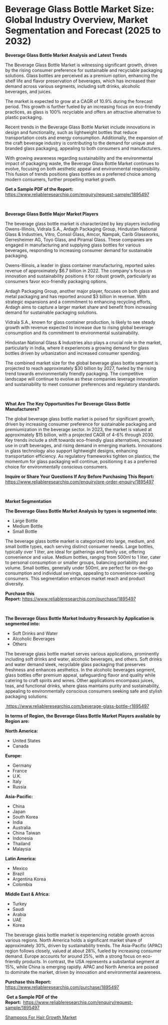 <p><h1>Beverage Glass Bottle Market Size: Global Industry Overview, Market Segmentation and Forecast (2025 to 2032)</h1></p><p><strong>Beverage Glass Bottle Market Analysis and Latest Trends</strong></p>
<p><p>The Beverage Glass Bottle Market is witnessing significant growth, driven by the rising consumer preference for sustainable and recyclable packaging solutions. Glass bottles are perceived as a premium option, enhancing the shelf life and flavor preservation of beverages, which has increased their demand across various segments, including soft drinks, alcoholic beverages, and juices. </p><p>The market is expected to grow at a CAGR of 10.9% during the forecast period. This growth is further fueled by an increasing focus on eco-friendly practices, as glass is 100% recyclable and offers an attractive alternative to plastic packaging. </p><p>Recent trends in the Beverage Glass Bottle Market include innovations in design and functionality, such as lightweight bottles that reduce transportation costs and energy consumption. Additionally, the expansion of the craft beverage industry is contributing to the demand for unique and branded glass packaging, appealing to both consumers and manufacturers. </p><p>With growing awareness regarding sustainability and the environmental impact of packaging waste, the Beverage Glass Bottle Market continues to evolve, focusing on both aesthetic appeal and environmental responsibility. This fusion of trends positions glass bottles as a preferred choice among modern consumers, further propelling market growth.</p></p>
<p><strong>Get a Sample PDF of the Report:&nbsp;</strong> <a href="https://www.reliableresearchiq.com/enquiry/request-sample/1895497?utm_campaign=2761&utm_medium=2&utm_source=Github&utm_content=ia&utm_term=05042025&utm_id=beverage-glass-bottle">https://www.reliableresearchiq.com/enquiry/request-sample/1895497</a></p>
<p>&nbsp;</p>
<p><strong>Beverage Glass Bottle Major Market Players</strong></p>
<p><p>The beverage glass bottle market is characterized by key players including Owens-Illinois, Vidrala S.A., Ardagh Packaging Group, Hindustan National Glass & Industries, Vitro, Consol Glass, Amcor, Nampak, Carib Glassworks, Gerresheimer AG, Toyo Glass, and Piramal Glass. These companies are engaged in manufacturing and supplying glass bottles for various beverages, responding to increasing consumer demand for sustainable packaging.</p><p>Owens-Illinois, a leader in glass container manufacturing, reported sales revenue of approximately $6.7 billion in 2022. The company's focus on innovation and sustainability positions it for robust growth, particularly as consumers favor eco-friendly packaging options.</p><p>Ardagh Packaging Group, another major player, focuses on both glass and metal packaging and has reported around $3 billion in revenue. With strategic expansions and a commitment to enhancing recycling efforts, Ardagh aims to capture a larger market share and benefit from increasing demand for sustainable packaging solutions.</p><p>Vidrala S.A., known for glass container production, is likely to see steady growth with revenue expected to increase due to rising global beverage consumption and its commitment to environmental sustainability. </p><p>Hindustan National Glass & Industries also plays a crucial role in the market, particularly in India, where it experiences a growing demand for glass bottles driven by urbanization and increased consumer spending.</p><p>The combined market size for the global beverage glass bottle segment is projected to reach approximately $30 billion by 2027, fueled by the rising trend towards environmentally friendly packaging. The competitive landscape will continue to evolve as these companies leverage innovation and sustainability to meet consumer preferences and regulatory standards.</p></p>
<p>&nbsp;</p>
<p><strong>What Are The Key Opportunities For Beverage Glass Bottle Manufacturers?</strong></p>
<p><p>The global beverage glass bottle market is poised for significant growth, driven by increasing consumer preference for sustainable packaging and premiumization in the beverage sector. In 2023, the market is valued at approximately $15 billion, with a projected CAGR of 4-6% through 2030. Key trends include a shift towards eco-friendly glass alternatives, increased use in craft beverages, and rising demand in emerging markets. Innovations in glass technology also support lightweight designs, enhancing transportation efficiency. As regulatory frameworks tighten on plastics, the momentum for glass packaging will continue, positioning it as a preferred choice for environmentally conscious consumers.</p></p>
<p><strong>Inquire or Share Your Questions If Any Before Purchasing This Report:</strong> <a href="https://www.reliableresearchiq.com/enquiry/pre-order-enquiry/1895497?utm_campaign=2761&utm_medium=2&utm_source=Github&utm_content=ia&utm_term=05042025&utm_id=beverage-glass-bottle">https://www.reliableresearchiq.com/enquiry/pre-order-enquiry/1895497</a></p>
<p>&nbsp;</p>
<p><strong>Market Segmentation</strong></p>
<p><strong>The Beverage Glass Bottle Market Analysis by types is segmented into:</strong></p>
<p><ul><li>Large Bottle</li><li>Medium Bottle</li><li>Small Bottle</li></ul></p>
<p><p>The beverage glass bottle market is categorized into large, medium, and small bottle types, each serving distinct consumer needs. Large bottles, typically over 1 liter, are ideal for gatherings and family use, offering convenience and value. Medium bottles, ranging from 500ml to 1 liter, cater to personal consumption or smaller groups, balancing portability and volume. Small bottles, generally under 500ml, are perfect for on-the-go consumption and individual servings, appealing to convenience-seeking consumers. This segmentation enhances market reach and product diversity.</p></p>
<p><strong>Purchase this Report:&nbsp;</strong><a href="https://www.reliableresearchiq.com/purchase/1895497?utm_campaign=2761&utm_medium=2&utm_source=Github&utm_content=ia&utm_term=05042025&utm_id=beverage-glass-bottle">https://www.reliableresearchiq.com/purchase/1895497</a></p>
<p>&nbsp;</p>
<p><strong>The Beverage Glass Bottle Market Industry Research by Application is segmented into:</strong></p>
<p><ul><li>Soft Drinks and Water</li><li>Alcoholic Beverages</li><li>Others</li></ul></p>
<p><p>The beverage glass bottle market serves various applications, prominently including soft drinks and water, alcoholic beverages, and others. Soft drinks and water demand sleek, recyclable glass packaging that preserves freshness and enhances aesthetics. In the alcoholic beverages segment, glass bottles offer premium appeal, safeguarding flavor and quality while catering to craft spirits and wines. Other applications encompass juices, teas, and functional drinks, where glass maintains purity and sustainability, appealing to environmentally conscious consumers seeking safe and stylish packaging solutions.</p></p>
<p><a href="https://www.reliableresearchiq.com/beverage-glass-bottle-r1895497?utm_campaign=2761&utm_medium=2&utm_source=Github&utm_content=ia&utm_term=05042025&utm_id=beverage-glass-bottle">&nbsp;https://www.reliableresearchiq.com/beverage-glass-bottle-r1895497</a></p>
<p><strong>In terms of Region, the Beverage Glass Bottle Market Players available by Region are:</strong></p>
<p>
    <p> <strong> North America: </strong>
        <ul>
            <li>United States</li>
            <li>Canada</li>
        </ul>
        </p> 
    <p> <strong> Europe: </strong>
        <ul>
            <li>Germany</li>
            <li>France</li>
            <li>U.K.</li>
            <li>Italy</li>
            <li>Russia</li>
        </ul>
        </p> 
    <p> <strong> Asia-Pacific: </strong>
        <ul>
            <li>China</li>
            <li>Japan</li>
            <li>South Korea</li>
            <li>India</li>
            <li>Australia</li>
            <li>China Taiwan</li>
            <li>Indonesia</li>
            <li>Thailand</li>
            <li>Malaysia</li>
        </ul>
        </p> 
    <p> <strong> Latin America: </strong>
        <ul>
            <li>Mexico</li>
            <li>Brazil</li>
            <li>Argentina Korea</li>
            <li>Colombia</li>
        </ul>
        </p> 
    <p> <strong> Middle East & Africa: </strong>
        <ul>
            <li>Turkey</li>
            <li>Saudi</li>
            <li>Arabia</li>
            <li>UAE</li>
            <li>Korea</li>
        </ul>
    </p>
    </p>
<p><p>The beverage glass bottle market is experiencing notable growth across various regions. North America holds a significant market share of approximately 30%, driven by sustainability trends. The Asia-Pacific (APAC) region follows closely, valued at about 28%, fueled by increasing consumer demand. Europe accounts for around 25%, with a strong focus on eco-friendly products. In contrast, the USA represents a substantial segment at 15%, while China is emerging rapidly. APAC and North America are poised to dominate the market, driven by innovation and environmental awareness.</p></p>
<p><strong>Purchase this Report: </strong><a href="https://www.reliableresearchiq.com/purchase/1895497?utm_campaign=2761&utm_medium=2&utm_source=Github&utm_content=ia&utm_term=05042025&utm_id=beverage-glass-bottle">https://www.reliableresearchiq.com/purchase/1895497</a></p>
<p>&nbsp;<strong>Get a Sample PDF of the Report:&nbsp;&nbsp;</strong><a href="https://www.reliableresearchiq.com/enquiry/request-sample/1895497?utm_campaign=2761&utm_medium=2&utm_source=Github&utm_content=ia&utm_term=05042025&utm_id=beverage-glass-bottle">https://www.reliableresearchiq.com/enquiry/request-sample/1895497</a></p>
<p><strong></strong></p>
<p><p><a href="https://github.com/penglatilles/Market-Research-Report-List-1/blob/main/shampoos-for-hair-growth-market.md?utm_campaign=2761&utm_medium=2&utm_source=Github&utm_content=ia&utm_term=05042025&utm_id=beverage-glass-bottle">Shampoos For Hair Growth Market</a></p></p>